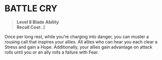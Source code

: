 # BATTLE CRY

> **Level 8 Blade Ability**  
> **Recall Cost:** 2

Once per long rest, while you’re charging into danger, you can muster a rousing call that inspires your allies. All allies who can hear you each clear a Stress and gain a Hope. Additionally, your allies gain advantage on attack rolls until you or an ally rolls a failure with Fear.